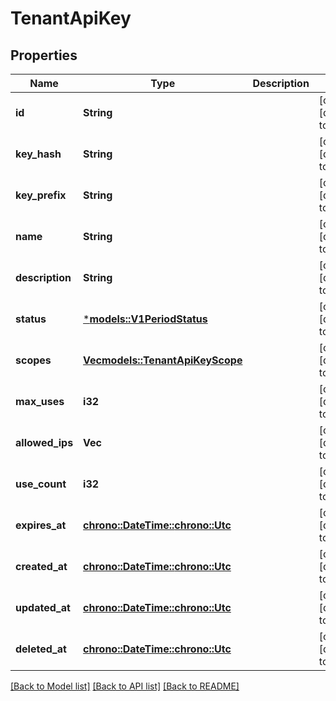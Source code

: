 # TenantApiKey

## Properties
Name | Type | Description | Notes
------------ | ------------- | ------------- | -------------
**id** | **String** |  | [optional] [default to None]
**key_hash** | **String** |  | [optional] [default to None]
**key_prefix** | **String** |  | [optional] [default to None]
**name** | **String** |  | [optional] [default to None]
**description** | **String** |  | [optional] [default to None]
**status** | [***models::V1PeriodStatus**](v1.Status.md) |  | [optional] [default to None]
**scopes** | [**Vec<models::TenantApiKeyScope>**](TenantAPIKeyScope.md) |  | [optional] [default to None]
**max_uses** | **i32** |  | [optional] [default to None]
**allowed_ips** | **Vec<String>** |  | [optional] [default to None]
**use_count** | **i32** |  | [optional] [default to None]
**expires_at** | [**chrono::DateTime::<chrono::Utc>**](DateTime.md) |  | [optional] [default to None]
**created_at** | [**chrono::DateTime::<chrono::Utc>**](DateTime.md) |  | [optional] [default to None]
**updated_at** | [**chrono::DateTime::<chrono::Utc>**](DateTime.md) |  | [optional] [default to None]
**deleted_at** | [**chrono::DateTime::<chrono::Utc>**](DateTime.md) |  | [optional] [default to None]

[[Back to Model list]](../README.md#documentation-for-models) [[Back to API list]](../README.md#documentation-for-api-endpoints) [[Back to README]](../README.md)


